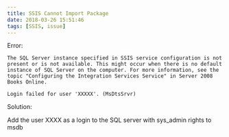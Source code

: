 ```yaml
---
title: SSIS Cannot Import Package
date: 2018-03-26 15:51:46
tags: [SSIS, issue]
---
```


Error:

```
The SQL Server instance specified in SSIS service configuration is not present or is not available. This might occur when there is no default instance of SQL Server on the computer. For more information, see the topic "Configuring the Integration Services Service" in Server 2008 Books Online.

Login failed for user 'XXXXX'. (MsDtsSrvr)
```

Solution:

Add the user XXXX as a login to the SQL server 
with sys_admin rights to msdb